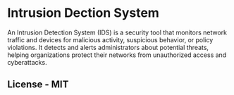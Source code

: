 ﻿# Intrusion Dection System
An Intrusion Detection System (IDS) is a security tool that monitors network traffic and devices for malicious activity, suspicious behavior, or policy violations. It detects and alerts administrators about potential threats, helping organizations protect their networks from unauthorized access and cyberattacks.

## License - MIT
